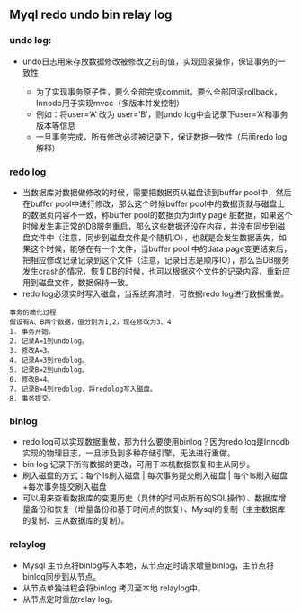 ## Myql redo undo bin relay log

### undo log:

- undo日志用来存放数据修改被修改之前的值，实现回滚操作，保证事务的一致性

	- 为了实现事务原子性，要么全部完成commit，要么全部回滚rollback，Innodb用于实现mvcc（多版本并发控制）
	- 例如：将user=’A’ 改为 user=’B’，则undo log中会记录下user=’A’和事务版本等信息
	- 一旦事务完成，所有修改必须被记录下，保证数据一致性（后面redo log解释）

### redo log

- 当数据库对数据做修改的时候，需要把数据页从磁盘读到buffer pool中，然后在buffer pool中进行修改，那么这个时候buffer pool中的数据页就与磁盘上的数据页内容不一致，称buffer pool的数据页为dirty page 脏数据，如果这个时候发生非正常的DB服务重启，那么这些数据还没在内存，并没有同步到磁盘文件中（注意，同步到磁盘文件是个随机IO），也就是会发生数据丢失，如果这个时候，能够在有一个文件，当buffer pool 中的data page变更结束后，把相应修改记录记录到这个文件（注意，记录日志是顺序IO），那么当DB服务发生crash的情况，恢复DB的时候，也可以根据这个文件的记录内容，重新应用到磁盘文件，数据保持一致。
- redo log必须实时写入磁盘，当系统奔溃时，可依据redo log进行数据重做。



```
事务的简化过程
假设有A、B两个数据，值分别为1,2，现在修改为3、4
1. 事务开始。
2. 记录A=1到undolog。
3. 修改A=3。
4. 记录A=3到redolog。
5. 记录B=2到undolog。
6. 修改B=4。
7. 记录B=4到redolog，将redolog写入磁盘。
8. 事务提交。
```

### binlog

- redo log可以实现数据重做，那为什么要使用binlog？因为redo log是Innodb实现的物理日志，一旦涉及到多种存储引擎，无法进行重做。
- bin log 记录下所有数据的更改，可用于本机数据恢复和主从同步。
- 刷入磁盘的方式：每个1s刷入磁盘 | 每次事务提交刷入磁盘 | 每个1s刷入磁盘+每次事务提交刷入磁盘
- 可以用来查看数据库的变更历史（具体的时间点所有的SQL操作）、数据库增量备份和恢复（增量备份和基于时间点的恢复）、Mysql的复制（主主数据库的复制、主从数据库的复制）。

### relaylog

- Mysql 主节点将binlog写入本地，从节点定时请求增量binlog，主节点将binlog同步到从节点。
- 从节点单独进程会将binlog 拷贝至本地 relaylog中。
- 从节点定时重放relay log。